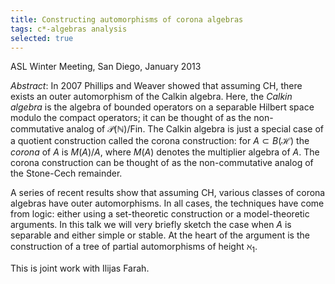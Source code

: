 ```yaml
---
title: Constructing automorphisms of corona algebras
tags: c*-algebras analysis
selected: true
---
```


ASL Winter Meeting, San Diego, January 2013<!--more-->

*Abstract*: In 2007 Phillips and Weaver showed that assuming CH, there exists an outer automorphism of the Calkin algebra.  Here, the *Calkin algebra* is the algebra of bounded operators on a separable Hilbert space modulo the compact operators; it can be thought of as the non-commutative analog of $\mathcal P(\mathbb N)/\mathrm{Fin}$.  The Calkin algebra is just a special case of a quotient construction called the corona construction: for $A\subset B(\mathcal H)$ the *corona* of $A$ is $M(A)/A$, where $M(A)$ denotes the multiplier algebra of $A$.  The corona construction can be thought of as the non-commutative analog of the Stone-Cech remainder.

A series of recent results show that assuming CH, various classes of corona algebras have outer automorphisms.  In all cases, the techniques have come from logic: either using a set-theoretic construction or a model-theoretic arguments.  In this talk we will very briefly sketch the case when $A$ is separable and either simple or stable.  At the heart of the argument is the construction of a tree of partial automorphisms of height $\aleph_1$.

This is joint work with Ilijas Farah.

